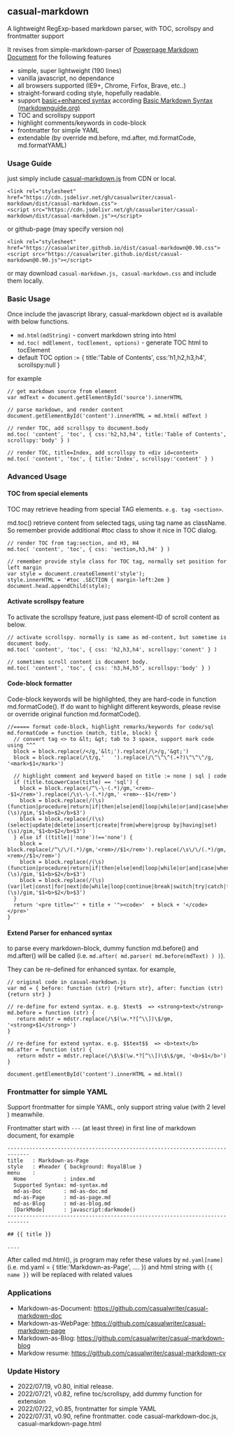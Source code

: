 ## casual-markdown

A lightweight RegExp-based markdown parser, with TOC, scrollspy and frontmatter support

It revises from simple-markdown-parser of [Powerpage Markdown Document](https://github.com/casualwriter/powerpage-md-document) 
for the following features

* simple, super lightweight (190 lines)
* vanilla javascript, no dependance
* all browsers supported (IE9+, Chrome, Firfox, Brave, etc..)
* straight-forward coding style, hopefully readable.
* support [basic+enhanced syntax](https://casualwriter.github.io/casual-markdown/casual-markdown-syntax.html) according [Basic Markdown Syntax (markdownguide.org)](https://www.markdownguide.org/basic-syntax/)  
* TOC and scrollspy support
* highlight comments/keywords in code-block
* frontmatter for simple YAML
* extendable (by override md.before, md.after, md.formatCode, md.formatYAML)


### Usage Guide

just simply include [casual-markdown.js](https://github.com/casualwriter/casual-markdown/blob/main/source/casual-markdown.js) from CDN or local.  

~~~ 
<link rel="stylesheet" href="https://cdn.jsdelivr.net/gh/casualwriter/casual-markdown/dist/casual-markdown.css">
<script src="https://cdn.jsdelivr.net/gh/casualwriter/casual-markdown/dist/casual-markdown.js"></script>
~~~ 

or github-page (may specify version no)

~~~ 
<link rel="stylesheet" href="https://casualwriter.github.io/dist/casual-markdown@0.90.css">
<script src="https://casualwriter.github.io/dist/casual-markdown@0.90.js"></script>
~~~ 

or may download `casual-markdown.js, casual-markdown.css` and include them locally.


### Basic Usage

Once include the javascript library, casual-markdown object `md` is available with below functions.

* `md.html(mdString)` - convert markdown string into html
* `md.toc( mdElement, tocElement, options)` - generate TOC html to tocElement
* default TOC option := { title:'Table of Contents', css:'h1,h2,h3,h4', scrollspy:null }

for example

~~~
// get markdown source from element
var mdText = document.getElementById('source').innerHTML

// parse markdown, and render content
document.getElementById('content').innerHTML = md.html( mdText )

// render TOC, add scrollspy to document.body
md.toc( 'content', 'toc', { css:'h2,h3,h4', title:'Table of Contents', scrollspy:'body' } )

// render TOC, title=Index, add scrollspy to <div id=content>
md.toc( 'content', 'toc', { title:'Index', scrollspy:'content' } )
~~~


### Advanced Usage

#### TOC from special elements

TOC may retrieve heading from special TAG elements. ``e.g. tag <section>``. 

md.toc() retrieve content from selected tags, using tag name as className. So remember provide additional #toc class to show it nice in TOC dialog.

~~~
// render TOC from tag:section, and H3, H4
md.toc( 'content', 'toc', { css: 'section,h3,h4' } )

// remember provide style class for TOC tag, normally set position for left margin
var style = document.createElement('style');
style.innerHTML = '#toc .SECTION { margin-left:2em }
document.head.appendChild(style);
~~~

#### Activate scrollspy feature

To activate the scrollspy feature, just pass element-ID of scroll content as below.

~~~
// activate scrollspy. normally is same as md-content, but sometime is document body.
md.toc( 'content', 'toc', { css: 'h2,h3,h4', scrollspy:'conent' } )

// sometimes scroll content is document body.
md.toc( 'content', 'toc', { css: 'h3,h4,h5', scrollspy:'body' } )
~~~

#### Code-block formatter

Code-block keywords will be highlighted, they are hard-code in function md.formatCode(). 
If do want to highlight different keywords, please revise or override original function md.formatCode(). 

~~~
//===== format code-block, highlight remarks/keywords for code/sql
md.formatCode = function (match, title, block) {
  // convert tag <> to &lt; &gt; tab to 3 space, support mark code using ^^^
  block = block.replace(/</g,'&lt;').replace(/\>/g,'&gt;')
  block = block.replace(/\t/g,'   ').replace(/\^\^\^(.+?)\^\^\^/g, '<mark>$1</mark>')
  
  // highlight comment and keyword based on title := none | sql | code
  if (title.toLowerCase(title) == 'sql') {
    block = block.replace(/^\-\-(.*)/gm,'<rem>--$1</rem>').replace(/\s\-\-(.*)/gm,' <rem>--$1</rem>')   
    block = block.replace(/(\s)(function|procedure|return|if|then|else|end|loop|while|or|and|case|when)(\s)/gim,'$1<b>$2</b>$3')
    block = block.replace(/(\s)(select|update|delete|insert|create|from|where|group by|having|set)(\s)/gim,'$1<b>$2</b>$3')
  } else if ((title||'none')!=='none') {
    block = block.replace(/^\/\/(.*)/gm,'<rem>//$1</rem>').replace(/\s\/\/(.*)/gm,' <rem>//$1</rem>')   
    block = block.replace(/(\s)(function|procedure|return|if|then|else|end|loop|while|or|and|case|when)(\s)/gim,'$1<b>$2</b>$3')
    block = block.replace(/(\s)(var|let|const|for|next|do|while|loop|continue|break|switch|try|catch|finally)(\s)/gim,'$1<b>$2</b>$3')
  }
  return '<pre title="' + title + '"><code>'  + block + '</code></pre>'
}
~~~

#### Extend Parser for enhanced syntax

to parse every markdown-block, dummy function md.before() and md.after() will be called 
(i.e. ``md.after( md.parser( md.before(mdText) ) )``). 

They can be re-defined for enhanced syntax. for example,

~~~
// original code in casual-markdown.js
var md = { before: function (str) {return str}, after: function (str) {return str} }

// re-define for extend syntax. e.g. $text$  => <strong>text</strong>
md.before = function (str) { 
   return mdstr = mdstr.replace(/\$(\w.*?[^\\])\$/gm, '<strong>$1</strong>')
}   

// re-define for extend syntax. e.g. $$text$$  => <b>text</b>
md.after = function (str) { 
   return mdstr = mdstr.replace(/\$\$(\w.*?[^\\])\$\$/gm, '<b>$1</b>')
}   

document.getElementById('content').innerHTML = md.html()
~~~

### Frontmatter for simple YAML

Support frontmatter for simple YAML, only support string value (with 2 level ) meanwhile.

Frontmatter start with `---` (at least three) in first line of markdown document, for example

```
-----------------------------------------------------------------------------
title   : Markdown-as-Page
style   : #header { background: RoyalBlue }
menu    :    
  Home            : index.md
  Supported Syntax: md-syntax.md
  md-as-Doc       : md-as-doc.md
  md-as-Page      : md-as-page.md
  md-as-Blog      : md-as-blog.md
  [DarkMode]      : javascript:darkmode() 
-----------------------------------------------------------------------------

## {{ title }}  

....
```

After called md.html(), js program may refer these values by `md.yaml[name]` (i.e. md.yaml = { title:'Markdown-as-Page', .... }) 
and html string with ``{{ name }}`` will be replaced with related values
                                               

### Applications

* Markdown-as-Document: https://github.com/casualwriter/casual-markdown-doc 
* Markdown-as-WebPage: https://github.com/casualwriter/casual-markdown-page   
* Markdown-as-Blog: https://github.com/casualwriter/casual-markdown-blog 
* Markdow resume: https://github.com/casualwriter/casual-markdown-cv


### Update History

* 2022/07/19, v0.80, initial release.
* 2022/07/21, v0.82, refine toc/scrollspy, add dummy function for extension
* 2022/07/22, v0.85, frontmatter for simple YAML
* 2022/07/31, v0.90, refine frontmatter. code casual-markdown-doc.js, casual-markdown-page.html

